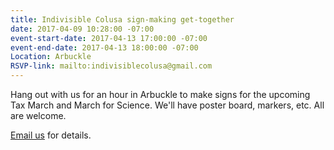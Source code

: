 ```yaml
---
title: Indivisible Colusa sign-making get-together
date: 2017-04-09 10:28:00 -07:00
event-start-date: 2017-04-13 17:00:00 -07:00
event-end-date: 2017-04-13 18:00:00 -07:00
Location: Arbuckle
RSVP-link: mailto:indivisiblecolusa@gmail.com
---
```


Hang out with us for an hour in Arbuckle to make signs for the upcoming Tax March and March for Science. We'll have poster board, markers, etc. All are welcome. 

[Email us](mailto:indivisiblecolusa@gmail.com) for details. 